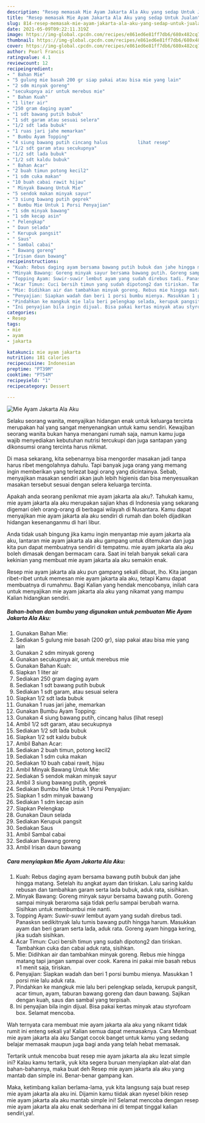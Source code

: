 ```yaml
---
description: "Resep memasak Mie Ayam Jakarta Ala Aku yang sedap Untuk Jualan"
title: "Resep memasak Mie Ayam Jakarta Ala Aku yang sedap Untuk Jualan"
slug: 814-resep-memasak-mie-ayam-jakarta-ala-aku-yang-sedap-untuk-jualan
date: 2021-05-09T09:22:11.319Z
image: https://img-global.cpcdn.com/recipes/e861ed6e81ff7db6/680x482cq70/mie-ayam-jakarta-ala-aku-foto-resep-utama.jpg
thumbnail: https://img-global.cpcdn.com/recipes/e861ed6e81ff7db6/680x482cq70/mie-ayam-jakarta-ala-aku-foto-resep-utama.jpg
cover: https://img-global.cpcdn.com/recipes/e861ed6e81ff7db6/680x482cq70/mie-ayam-jakarta-ala-aku-foto-resep-utama.jpg
author: Pearl Francis
ratingvalue: 4.1
reviewcount: 12
recipeingredient:
- " Bahan Mie"
- "5 gulung mie basah 200 gr siap pakai atau bisa mie yang lain"
- "2 sdm minyak goreng"
- "secukupnya air untuk merebus mie"
- " Bahan Kuah"
- "1 liter air"
- "250 gram daging ayam"
- "1 sdt bawang putih bubuk"
- "1 sdt garam atau sesuai selera"
- "1/2 sdt lada bubuk"
- "1 ruas jari jahe memarkan"
- " Bumbu Ayam Topping"
- "4 siung bawang putih cincang halus           lihat resep"
- "1/2 sdt garam atau secukupnya"
- "1/2 sdt lada bubuk"
- "1/2 sdt kaldu bubuk"
- " Bahan Acar"
- "2 buah timun potong kecil2"
- "1 sdm cuka makan"
- "10 buah cabai rawit hijau"
- " Minyak Bawang Untuk Mie"
- "5 sendok makan minyak sayur"
- "3 siung bawang putih geprek"
- " Bumbu Mie Untuk 1 Porsi Penyajian"
- "1 sdm minyak bawang"
- "1 sdm kecap asin"
- " Pelengkap"
- " Daun selada"
- " Kerupuk pangsit"
- " Saus"
- " Sambal cabai"
- " Bawang goreng"
- "Irisan daun bawang"
recipeinstructions:
- "Kuah: Rebus daging ayam bersama bawang putih bubuk dan jahe hingga matang. Setelah itu angkat ayam dan tiriskan. Lalu saring kaldu rebusan dan tambahkan garam serta lada bubuk, aduk rata, sisihkan."
- "Minyak Bawang: Goreng minyak sayur bersama bawang putih. Goreng sampai minyak beraroma saja tidak perlu sampai berubah warna. Sisihkan untuk membumbui mie nanti."
- "Topping Ayam: Suwir-suwir lembut ayam yang sudah direbus tadi. Panasksn sedikitnyak lalu tumis bawang putih hingga harum. Masukkan ayam dan beri garam serta lada, aduk rata. Goreng ayam hingga kering, jika sudah sisihkan."
- "Acar Timun: Cuci bersih timun yang sudah dipotong2 dan tiriskan. Tambahkan cuka dan cabai aduk rata, sisihkan."
- "Mie: Didihkan air dan tambahkan minyak goreng. Rebus mie hingga matang tapi jangan sampai over cook. Karena ini pakai mie basah rebus ±1 menit saja, tiriskan."
- "Penyajian: Siapkan wadah dan beri 1 porsi bumbu mienya. Masukkan 1 porsi mie lalu aduk rata."
- "Pindahkan ke mangkuk mie lalu beri pelengkap selada, kerupuk pangsit, acar timun, ayam, taburan bawang goreng dan daun bawang. Sajikan dengan kuah, saus dan sambal yang terpisah."
- "Ini penyajian bila ingin dijual. Bisa pakai kertas minyak atau styrofoam box. Selamat mencoba."
categories:
- Resep
tags:
- mie
- ayam
- jakarta

katakunci: mie ayam jakarta 
nutrition: 181 calories
recipecuisine: Indonesian
preptime: "PT39M"
cooktime: "PT54M"
recipeyield: "1"
recipecategory: Dessert

---
```



![Mie Ayam Jakarta Ala Aku](https://img-global.cpcdn.com/recipes/e861ed6e81ff7db6/680x482cq70/mie-ayam-jakarta-ala-aku-foto-resep-utama.jpg)

Selaku seorang wanita, menyajikan hidangan enak untuk keluarga tercinta merupakan hal yang sangat menyenangkan untuk kamu sendiri. Kewajiban seorang  wanita bukan hanya menangani rumah saja, namun kamu juga wajib menyediakan kebutuhan nutrisi tercukupi dan juga santapan yang dikonsumsi orang tercinta harus nikmat.

Di masa  sekarang, kita sebenarnya bisa mengorder masakan jadi tanpa harus ribet mengolahnya dahulu. Tapi banyak juga orang yang memang ingin memberikan yang terlezat bagi orang yang dicintainya. Sebab, menyajikan masakan sendiri akan jauh lebih higienis dan bisa menyesuaikan masakan tersebut sesuai dengan selera keluarga tercinta. 



Apakah anda seorang penikmat mie ayam jakarta ala aku?. Tahukah kamu, mie ayam jakarta ala aku merupakan sajian khas di Indonesia yang sekarang digemari oleh orang-orang di berbagai wilayah di Nusantara. Kamu dapat menyajikan mie ayam jakarta ala aku sendiri di rumah dan boleh dijadikan hidangan kesenanganmu di hari libur.

Anda tidak usah bingung jika kamu ingin menyantap mie ayam jakarta ala aku, lantaran mie ayam jakarta ala aku gampang untuk ditemukan dan juga kita pun dapat membuatnya sendiri di tempatmu. mie ayam jakarta ala aku boleh dimasak dengan bermacam cara. Saat ini telah banyak sekali cara kekinian yang membuat mie ayam jakarta ala aku semakin enak.

Resep mie ayam jakarta ala aku pun gampang sekali dibuat, lho. Kita jangan ribet-ribet untuk memesan mie ayam jakarta ala aku, tetapi Kamu dapat membuatnya di rumahmu. Bagi Kalian yang hendak mencobanya, inilah cara untuk menyajikan mie ayam jakarta ala aku yang nikamat yang mampu Kalian hidangkan sendiri.

<!--inarticleads1-->

##### Bahan-bahan dan bumbu yang digunakan untuk pembuatan Mie Ayam Jakarta Ala Aku:

1. Gunakan  Bahan Mie:
1. Sediakan 5 gulung mie basah (200 gr), siap pakai atau bisa mie yang lain
1. Gunakan 2 sdm minyak goreng
1. Gunakan secukupnya air, untuk merebus mie
1. Gunakan  Bahan Kuah:
1. Siapkan 1 liter air
1. Sediakan 250 gram daging ayam
1. Sediakan 1 sdt bawang putih bubuk
1. Sediakan 1 sdt garam, atau sesuai selera
1. Siapkan 1/2 sdt lada bubuk
1. Gunakan 1 ruas jari jahe, memarkan
1. Gunakan  Bumbu Ayam Topping:
1. Gunakan 4 siung bawang putih, cincang halus           (lihat resep)
1. Ambil 1/2 sdt garam, atau secukupnya
1. Sediakan 1/2 sdt lada bubuk
1. Siapkan 1/2 sdt kaldu bubuk
1. Ambil  Bahan Acar:
1. Sediakan 2 buah timun, potong kecil2
1. Sediakan 1 sdm cuka makan
1. Sediakan 10 buah cabai rawit, hijau
1. Ambil  Minyak Bawang Untuk Mie:
1. Sediakan 5 sendok makan minyak sayur
1. Ambil 3 siung bawang putih, geprek
1. Sediakan  Bumbu Mie Untuk 1 Porsi Penyajian:
1. Siapkan 1 sdm minyak bawang
1. Sediakan 1 sdm kecap asin
1. Siapkan  Pelengkap
1. Gunakan  Daun selada
1. Sediakan  Kerupuk pangsit
1. Sediakan  Saus
1. Ambil  Sambal cabai
1. Sediakan  Bawang goreng
1. Ambil Irisan daun bawang




<!--inarticleads2-->

##### Cara menyiapkan Mie Ayam Jakarta Ala Aku:

1. Kuah: Rebus daging ayam bersama bawang putih bubuk dan jahe hingga matang. Setelah itu angkat ayam dan tiriskan. Lalu saring kaldu rebusan dan tambahkan garam serta lada bubuk, aduk rata, sisihkan.
1. Minyak Bawang: Goreng minyak sayur bersama bawang putih. Goreng sampai minyak beraroma saja tidak perlu sampai berubah warna. Sisihkan untuk membumbui mie nanti.
1. Topping Ayam: Suwir-suwir lembut ayam yang sudah direbus tadi. Panasksn sedikitnyak lalu tumis bawang putih hingga harum. Masukkan ayam dan beri garam serta lada, aduk rata. Goreng ayam hingga kering, jika sudah sisihkan.
1. Acar Timun: Cuci bersih timun yang sudah dipotong2 dan tiriskan. Tambahkan cuka dan cabai aduk rata, sisihkan.
1. Mie: Didihkan air dan tambahkan minyak goreng. Rebus mie hingga matang tapi jangan sampai over cook. Karena ini pakai mie basah rebus ±1 menit saja, tiriskan.
1. Penyajian: Siapkan wadah dan beri 1 porsi bumbu mienya. Masukkan 1 porsi mie lalu aduk rata.
1. Pindahkan ke mangkuk mie lalu beri pelengkap selada, kerupuk pangsit, acar timun, ayam, taburan bawang goreng dan daun bawang. Sajikan dengan kuah, saus dan sambal yang terpisah.
1. Ini penyajian bila ingin dijual. Bisa pakai kertas minyak atau styrofoam box. Selamat mencoba.




Wah ternyata cara membuat mie ayam jakarta ala aku yang nikamt tidak rumit ini enteng sekali ya! Kalian semua dapat memasaknya. Cara Membuat mie ayam jakarta ala aku Sangat cocok banget untuk kamu yang sedang belajar memasak maupun juga bagi anda yang telah hebat memasak.

Tertarik untuk mencoba buat resep mie ayam jakarta ala aku lezat simple ini? Kalau kamu tertarik, yuk kita segera buruan menyiapkan alat-alat dan bahan-bahannya, maka buat deh Resep mie ayam jakarta ala aku yang mantab dan simple ini. Benar-benar gampang kan. 

Maka, ketimbang kalian berlama-lama, yuk kita langsung saja buat resep mie ayam jakarta ala aku ini. Dijamin kamu tiidak akan nyesel bikin resep mie ayam jakarta ala aku mantab simple ini! Selamat mencoba dengan resep mie ayam jakarta ala aku enak sederhana ini di tempat tinggal kalian sendiri,ya!.

